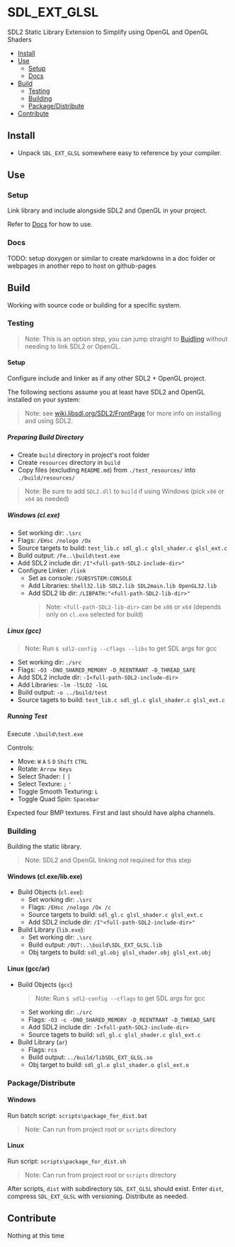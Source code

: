 # SDL_EXT_GLSL
SDL2 Static Library Extension to Simplify using OpenGL and OpenGL Shaders

* [Install](#install)
* [Use](#use)
  * [Setup](#setup)
  * [Docs](#docs)
* [Build](#build)
  * [Testing](#testing)
  * [Building](#building)
  * [Package/Distribute](#packagedistribute)
* [Contribute](#contribute)



## Install
* Unpack `SDL_EXT_GLSL` somewhere easy to reference by your compiler.



## Use

### Setup
Link library and include alongside SDL2 and OpenGL in your project.

Refer to [Docs](docs) for how to use.

### Docs
TODO: setup doxygen or similar to create markdowns in a doc folder or webpages in another repo to host on github-pages


## Build
Working with source code or building for a specific system.

### Testing
> Note: This is an option step, you can jump straight to [Buidling](#building) without needing to link SDL2 or OpenGL.

#### Setup
Configure include and linker as if any other SDL2 + OpenGL project.

The following sections assume you at least have SDL2 and OpenGL installed on your system:
> Note: see [wiki.libsdl.org/SDL2/FrontPage](https://wiki.libsdl.org/SDL2/FrontPage) for more info on installing and using SDL2.

##### Preparing Build Directory
* Create `build` directory in project's root folder
* Create `resources` directory in `build`
* Copy files (excluding `README.md`) from `./test_resources/` into `./build/resources/`
> Note: Be sure to add `SDL2.dll` to `build` if using Windows (pick `x86` or `x64` as needed)

##### Windows (cl.exe)
* Set working dir: `.\src`
* Flags: `/EHsc /nologo /Ox`
* Source targets to build: `test_lib.c sdl_gl.c glsl_shader.c glsl_ext.c`
* Build output: `/Fe..\build\test.exe`
* Add SDL2 include dir: `/I"<full-path-SDL2-include-dir>"`
* Configure Linker: `/link`
  * Set as console: `/SUBSYSTEM:CONSOLE`
  * Add Libraries: `Shell32.lib SDL2.lib SDL2main.lib OpenGL32.lib`
  * Add SDL2 lib dir: `/LIBPATH:"<full-path-SDL2-lib-dir>"`
    > Note: `<full-path-SDL2-lib-dir>` can be `x86` or `x64` (depends only on `cl.exe` selected for build)

##### Linux (gcc)
> Note: Run `$ sdl2-config --cflags --libs` to get SDL args for gcc
* Set working dir: `./src`
* Flags: `-O3 -DNO_SHARED_MEMORY -D_REENTRANT -D_THREAD_SAFE`
* Add SDL2 include dir: `-I<full-path-SDL2-include-dir>`
* Add Libraries: `-lm -lSLD2 -lGL`
* Build output: `-o ../build/test`
* Source tagets to build: `test_lib.c sdl_gl.c glsl_shader.c glsl_ext.c`

##### Running Test
Execute `.\build\test.exe`

Controls:
* Move: `W` `A` `S` `D` `Shift` `CTRL`
* Rotate: `Arrow Keys`
* Select Shader: `[` `]`
* Select Texture: `;` `'`
* Toggle Smooth Texturing: `L`
* Toggle Quad Spin: `Spacebar`

Expected four BMP textures.  First and last should have alpha channels.

### Building
Building the static library.
> Note: SDL2 and OpenGL linking not required for this step

#### Windows (cl.exe/lib.exe)
* Build Objects (`cl.exe`):
  * Set working dir: `.\src`
  * Flags: `/EHsc /nologo /Ox /c`
  * Source targets to build: `sdl_gl.c glsl_shader.c glsl_ext.c`
  * Add SDL2 include dir: `/I"<full-path-SDL2-include-dir>"`
* Build Library (`lib.exe`):
  * Set working dir: `.\src`
  * Build output: `/OUT:..\build\SDL_EXT_GLSL.lib`
  * Obj targets to build: `sdl_gl.obj glsl_shader.obj glsl_ext.obj`

#### Linux (gcc/ar)
* Build Objects (`gcc`)
   > Note: Run `$ sdl2-config --cflags` to get SDL args for gcc
  * Set working dir: `./src`
  * Flags: `-O3 -c -DNO_SHARED_MEMORY -D_REENTRANT -D_THREAD_SAFE`
  * Add SDL2 include dir: `-I<full-path-SDL2-include-dir>`
  * Source tagets to build: `sdl_gl.c glsl_shader.c glsl_ext.c`
* Build Library (`ar`)
  * Flags: `rcs`
  * Build output: `../build/libSDL_EXT_GLSL.so`
  * Obj target to build: `sdl_gl.o glsl_shader.o glsl_ext.o`

### Package/Distribute

#### Windows
Run batch script: `scripts\package_for_dist.bat`
> Note: Can run from project root or `scripts` directory

#### Linux
Run script: `scripts\package_for_dist.sh`
> Note: Can run from project root or `scripts` directory

After scripts, `dist` with subdirectory `SDL_EXT_GLSL` should exist.
Enter `dist`, compress `SDL_EXT_GLSL` with versioning.
Distribute as needed.



## Contribute
Nothing at this time